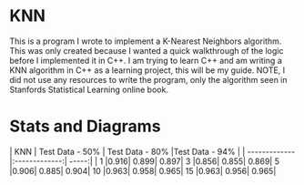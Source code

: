 # KNN
This is a program I wrote to implement a K-Nearest Neighbors algorithm. This was only created because I wanted a quick walkthrough of the logic before I implemented it in C++. I am trying to learn C++ and am writing a KNN algorithm in C++ as a learning project, this will be my guide. NOTE, I did not use any resources to write the program, only the algorithm seen in Stanfords Statistical Learning online book. 

# Stats and Diagrams
| KNN        | Test Data - 50% | Test Data - 80% |Test Data - 94% |
| ------------- |:-------------:| -----:|
| 1	|0.916|	0.899|	0.897|
3	|0.856|	0.855|	0.869|
5	|0.906|	0.885|	0.904|
10	|0.963|	0.958|	0.965|
15	|0.963|	0.956|	0.965|
